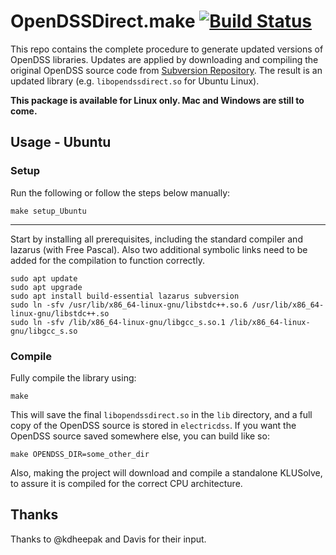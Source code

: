 # OpenDSSDirect.make [![Build Status](https://img.shields.io/travis/Muxelmann/OpenDSSDirect.make.svg?branch=master)](https://travis-ci.org/Muxelmann/OpenDSSDirect.make)

This repo contains the complete procedure to generate updated versions of OpenDSS libraries.
Updates are applied by downloading and compiling the original OpenDSS source code from [Subversion Repository](https://sourceforge.net/projects/electricdss/).
The result is an updated library (e.g. `libopendssdirect.so` for Ubuntu Linux).

**This package is available for Linux only. Mac and Windows are still to come.**

## Usage - Ubuntu

### Setup

Run the following or follow the steps below manually:

```
make setup_Ubuntu
```

<hr>

Start by installing all prerequisites, including the standard compiler and lazarus (with Free Pascal). Also two additional symbolic links need to be added for the compilation to function correctly.

```
sudo apt update
sudo apt upgrade
sudo apt install build-essential lazarus subversion
sudo ln -sfv /usr/lib/x86_64-linux-gnu/libstdc++.so.6 /usr/lib/x86_64-linux-gnu/libstdc++.so
sudo ln -sfv /lib/x86_64-linux-gnu/libgcc_s.so.1 /lib/x86_64-linux-gnu/libgcc_s.so
```

### Compile

Fully compile the library using:

```
make
```

This will save the final `libopendssdirect.so` in the `lib` directory, and a full copy of the OpenDSS source is stored in `electricdss`. If you want the OpenDSS source saved somewhere else, you can build like so:

```
make OPENDSS_DIR=some_other_dir
```

Also, making the project will download and compile a standalone KLUSolve, to assure it is compiled for the correct CPU architecture.


## Thanks

Thanks to @kdheepak and Davis for their input.

